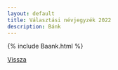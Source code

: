 ```yaml
---
layout: default
title: Választási névjegyzék 2022
description: Bánk
---
```


{% include Baank.html %}

[Vissza](./)